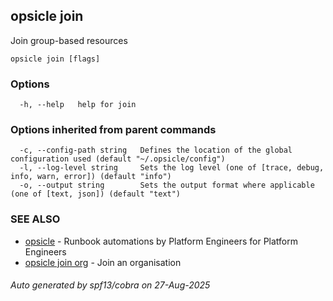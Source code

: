 ## opsicle join

Join group-based resources

```
opsicle join [flags]
```

### Options

```
  -h, --help   help for join
```

### Options inherited from parent commands

```
  -c, --config-path string   Defines the location of the global configuration used (default "~/.opsicle/config")
  -l, --log-level string     Sets the log level (one of [trace, debug, info, warn, error]) (default "info")
  -o, --output string        Sets the output format where applicable (one of [text, json]) (default "text")
```

### SEE ALSO

* [opsicle](cli/opsicle.md)	 - Runbook automations by Platform Engineers for Platform Engineers
* [opsicle join org](cli/opsicle_join_org.md)	 - Join an organisation

###### Auto generated by spf13/cobra on 27-Aug-2025
